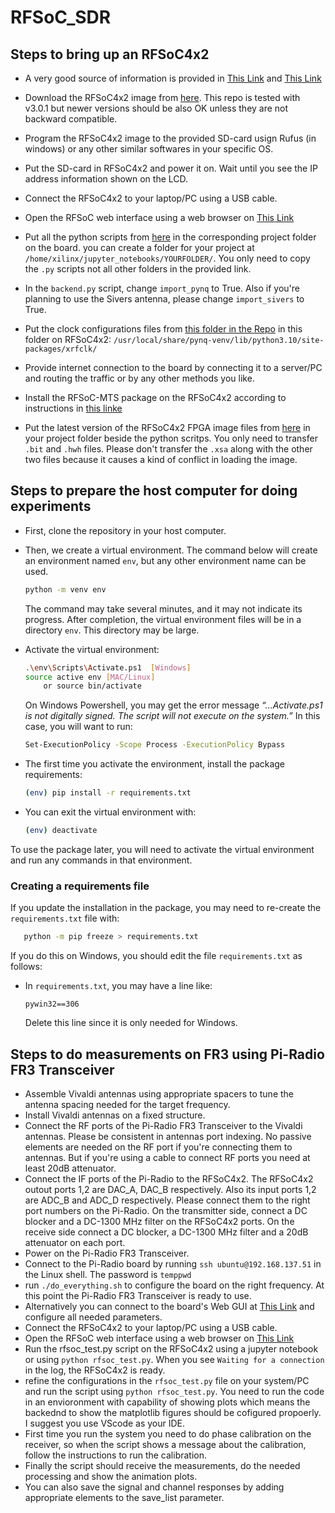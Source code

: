 # RFSoC_SDR

## Steps to bring up an RFSoC4x2

- A very good source of information is provided in [This Link](https://github.com/nyu-wireless/mmwsdr) and [This Link](https://github.com/nyu-wireless/mmwsdr/tree/main/Lessons%20for%20RFSoC)

- Download the RFSoC4x2 image from [here](https://www.pynq.io/boards.html). This repo is tested with v3.0.1 but newer versions should be also OK unless they are not backward compatible.
- Program the RFSoC4x2 image to the provided SD-card usign Rufus (in windows) or any other similar softwares in your specific OS.
- Put the SD-card in RFSoC4x2 and power it on. Wait until you see the IP address information shown on the LCD.
- Connect the RFSoC4x2 to your laptop/PC using a USB cable.
- Open the RFSoC web interface using a web browser on [This Link](http://192.168.3.1:9090/lab/)
- Put all the python scripts from [here](https://github.com/ali-rasteh/RFSoC_SDR/tree/main/python) in the corresponding project folder on the board. you can create a folder for your project at `/home/xilinx/jupyter_notebooks/YOURFOLDER/`. You only need to copy the `.py` scripts not all other folders in the provided link.
- In the `backend.py` script, change `import_pynq` to True. Also if you're planning to use the Sivers antenna, please change `import_sivers` to True.
- Put the clock configurations files from [this folder in the Repo](https://github.com/ali-rasteh/RFSoC_SDR/tree/main/rfsoc/rfsoc4x2_clock_configs) in this folder on RFSoC4x2: `/usr/local/share/pynq-venv/lib/python3.10/site-packages/xrfclk/`
- Provide internet connection to the board by connecting it to a server/PC and routing the traffic or by any other methods you like. 
- Install the RFSoC-MTS package on the RFSoC4x2 according to instructions in [this linke](https://github.com/Xilinx/RFSoC-MTS/tree/main)
- Put the latest version of the RFSoC4x2 FPGA image files from [here](https://github.com/ali-rasteh/RFSoC_SDR/tree/main/vivado/sounder_fr3_if_ddr4_mimo_4x2/builds) in your project folder beside the python scritps. You only need to transfer `.bit` and `.hwh` files. Please don't transfer the `.xsa` along with the other two files because it causes a kind of conflict in loading the image.


## Steps to prepare the host computer for doing experiments
*  First, clone the repository in your host computer.
*  Then, we create a virtual environment.  The command below will
create an environment named `env`,
but any other environment name can be used.


    ~~~bash
    python -m venv env
    ~~~
    The command may take several minutes, and it may not indicate
    its progress.
    After completion, the virtual environment files will be in a
    directory `env`.  This directory may be large.
* Activate the virtual environment:

    ~~~bash
    .\env\Scripts\Activate.ps1  [Windows]
    source active env [MAC/Linux]
        or source bin/activate
    ~~~
   On Windows Powershell, you may get the error message
   *“...Activate.ps1 is not digitally signed. The script will not execute on the system.”*
   In this case, you will want to run:
   ~~~bash
   Set-ExecutionPolicy -Scope Process -ExecutionPolicy Bypass
   ~~~
   
* The first time you activate the environment, install the
package requirements:

    ~~~bash
    (env) pip install -r requirements.txt
    ~~~

*  You can exit the virtual environment with:
    
    ~~~bash
    (env) deactivate
    ~~~


To use the package later, you will need to activate the
virtual environment and run any commands in that environment.

### Creating a requirements file
If you update the installation in the package, you may need to re-create the
`requirements.txt` file with:

~~~bash
   python -m pip freeze > requirements.txt
~~~

If you do this on Windows, you should edit the file `requirements.txt`
as follows:

* In `requirements.txt`, you may have a line like:

    ~~~
    pywin32==306
    ~~~
    Delete this line since it is only needed for Windows.


## Steps to do measurements on FR3 using Pi-Radio FR3 Transceiver

- Assemble Vivaldi antennas using appropriate spacers to tune the antenna spacing needed for the target frequency.
- Install Vivaldi antennas on a fixed structure.
- Connect the RF ports of the Pi-Radio FR3 Transceiver to the Vivaldi antennas. Please be consistent in antennas port indexing. No passive elements are needed on the RF port if you're connecting them to antennas. But if you're using a cable to connect RF ports you need at least 20dB attenuator.
- Connect the IF ports of the Pi-Radio to the RFSoC4x2. The RFSoC4x2 outout ports 1,2 are DAC_A, DAC_B respectively. Also its input ports 1,2 are ADC_B and ADC_D respectively. Please connect them to the right port numbers on the Pi-Radio. On the transmitter side, connect a DC blocker and a DC-1300 MHz filter on the RFSoC4x2 ports. On the receive side connect a DC blocker, a DC-1300 MHz filter and a 20dB attenuator on each port.
- Power on the Pi-Radio FR3 Transceiver.
- Connect to the Pi-Radio board by running `ssh ubuntu@192.168.137.51` in the Linux shell. The password is `temppwd`
- run `./do_everything.sh` to configure the board on the right frequency. At this point the Pi-Radio FR3 Transceiver is ready to use.
- Alternatively you can connect to the board's Web GUI at [This Link](http://192.168.137.51:5006) and configure all needed parameters.
- Connect the RFSoC4x2 to your laptop/PC using a USB cable.
- Open the RFSoC web interface using a web browser on [This Link](http://192.168.3.1:9090/lab/)
- Run the rfsoc_test.py script on the RFSoC4x2 using a jupyter notebook or using `python rfsoc_test.py`. When you see `Waiting for a connection` in the log, the RFSoC4x2 is ready.
- refine the configurations in the `rfsoc_test.py` file on your system/PC and run the script using `python rfsoc_test.py`. You need to run the code in an envioronment with capability of showing plots which means the backednd to show the matplotlib figures should be cofigured propoerly. I suggest you use VScode as your IDE.
- First time you run the system you need to do phase calibration on the receiver, so when the script shows a message about the calibration, follow the instructions to run the calibration.
- Finally the script should receive the measurements, do the needed processing and show the animation plots.
- You can also save the signal and channel responses by adding appropriate elements to the save_list parameter.
